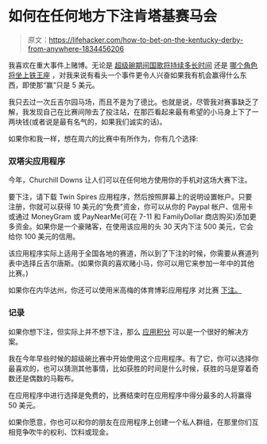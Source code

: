 # 如何在任何地方下注肯塔基赛马会

> 原文：<https://lifehacker.com/how-to-bet-on-the-kentucky-derby-from-anywhere-1834456206>

我喜欢在重大事件上赌博。无论是 [超级碗期间国歌将持续多长时间](https://lifehacker.com/spice-up-your-super-bowl-party-with-prop-bets-1832305336) 还是 [哪个角色将坐上铁王座](https://lifehacker.com/how-to-bet-on-game-of-thrones-with-your-friends-1834035583) ，对我来说有看头一个事件更令人兴奋如果我有机会赢得什么东西，即使那“赢”只是 5 美元。



我只去过一次丘吉尔园马场，而且不是为了德比。也就是说，尽管我对赛事缺乏了解，我发现自己在比赛间隙去了投注站，在那匹看起来最有希望的小马身上下了一两块钱(或者说是最有名气的，如果我们诚实的话)。

如果你和我一样，想在周六的比赛中有所作为，你有几个选择:

### 双塔尖应用程序

今年，Churchill Downs 让人们可以在任何地方使用你的手机对这场大赛下注。

要下注，请下载 Twin Spires 应用程序，然后按照屏幕上的说明设置帐户。只要注册，你就可以获得 10 美元的“免费”资金，你可以从你的 Paypal 帐户、信用卡或通过 MoneyGram 或 PayNearMe(可在 7-11 和 FamilyDollar 商店购买)添加更多资金。如果你是一个豪赌客，在使用该应用的头 30 天内下注 500 美元，它会给你 100 美元的信用。

该应用程序实际上适用于全国各地的赛道，所以到了下注的时候，你需要从赛道列表中选择丘吉尔唐斯。(如果你真的喜欢赌小马，你可以用它来参加一年中的其他比赛。)

如果你在内华达州，你还可以使用米高梅的体育博彩应用程序 对比赛 [下注。](https://www.mgmresorts.com/en/casino/play-mgm.html)

### 记录

如果你想下注，但实际上并不想下注，那么 [应用积分](https://itunes.apple.com/us/app/tally-predict-live-events/id1437820472?mt=8) 可以是一个很好的解决方案。

我在今年早些时候的超级碗比赛中开始使用这个应用程序。有了它，你可以选择你最喜欢的，也可以猜测其他事情，比如获胜的时间是什么时候，获胜的马是穿着奇数还是偶数的马鞍布。

在应用程序中进行选择是免费的，比赛结束时在应用程序中得分最多的人将赢得 50 美元。

如果你愿意，你也可以和你的朋友在应用程序上创建一个私人群组，在那里你们互相竞争吹牛的权利、饮料或现金。